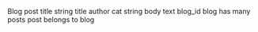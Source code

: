Blog           post 
title string   title
                author 
cat string     body text
                blog_id
blog has many posts
post belongs to blog